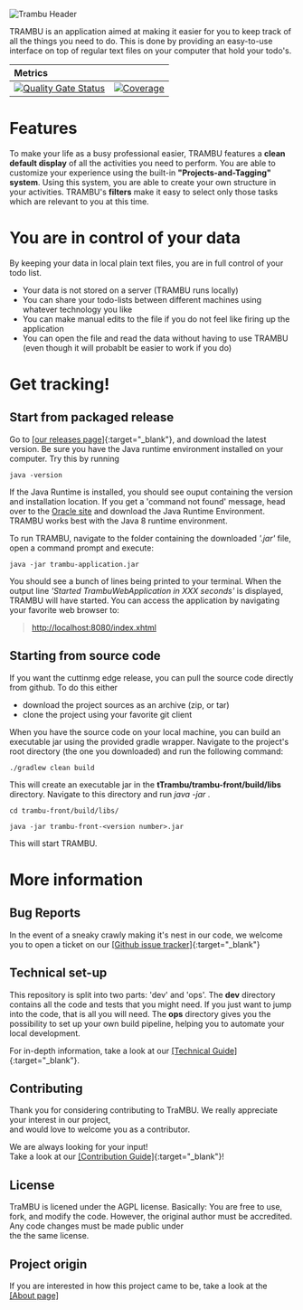 ![Trambu Header](./docs/images/trambu_header.png "Screenshot of Trambu")

TRAMBU is an application aimed at making it easier for you to keep track of all the things you need to do.
This is done by providing an easy-to-use interface on top of regular text files on your computer that
hold your todo's. 

|Metrics||
|:---------|---------|
|[![Quality Gate Status](https://sonarcloud.io/api/project_badges/measure?project=be.doji.productivity%3Anewtrambu&metric=alert_status)](https://sonarcloud.io/dashboard?id=be.doji.productivity%3Anewtrambu)| [![Coverage](https://sonarcloud.io/api/project_badges/measure?project=be.doji.productivity%3Anewtrambu&metric=coverage)](https://sonarcloud.io/dashboard?id=be.doji.productivity%3Anewtrambu)| 
 

# Features


To make your life as a busy professional easier, TRAMBU features a **clean default display** of all the activities you need to perform.
You are able to customize your experience using the built-in **"Projects-and-Tagging" system**. Using this system,
you are able to create your own structure in your activities. TRAMBU's **filters** make it easy to select only those tasks
which are relevant to you at this time.

# You are in control of your data
By keeping your data in local plain text files, you are in full control of your todo list. 

- Your data is not stored on a server (TRAMBU runs locally)
- You can share your todo-lists between different machines using whatever technology you like
- You can make manual edits to the file if you do not feel like firing up the application
- You can open the file and read the data without having to use TRAMBU (even though it will probablt be easier to work if you do)


# Get tracking!

## Start from packaged release

Go to [[our releases page]](https://github.com/justDoji/TraMBU/releases){:target="_blank"}, and download the latest version.
Be sure you have the Java runtime environment installed on your computer.
Try this by running

```
java -version
```

If the Java Runtime is installed, you should see ouput containing the version and installation location. 
If you get a 'command not found' message, head over to the [Oracle site](https://www.oracle.com/technetwork/java/javase/downloads/index.html) and download the Java Runtime Environment.
TRAMBU works best with the Java 8 runtime environment.

To run TRAMBU, navigate to the folder containing the downloaded *'.jar'* file, open a command prompt and execute:

```
java -jar trambu-application.jar
```
You should see a bunch of lines being printed to your terminal.
When the output line *'Started TrambuWebApplication in XXX seconds'* is displayed,
TRAMBU will have started. You can access the application by navigating your favorite web browser to:

> [http://localhost:8080/index.xhtml](http://localhost:8080/index.xhtml)

## Starting from source code

If you want the cuttinmg edge release, you can pull the source code directly from github.
To do this either

 - download the project sources as an archive (zip, or tar) 
 - clone the project using your favorite git client
 
When you have the source code on your local machine, you can build an executable jar using the
provided gradle wrapper.
Navigate to the project's root directory (the one you downloaded) and run the following command:

```
./gradlew clean build
```

This will create an executable jar in the **tTrambu/trambu-front/build/libs** directory.
Navigate to this directory and run *java -jar <executable name>*.

```
cd trambu-front/build/libs/

java -jar trambu-front-<version number>.jar
```

This will start TRAMBU.

# More information

## Bug Reports
In the event of a sneaky crawly making it's nest in our code, we welcome you to open a ticket on our [[Github issue tracker]](https://github.com/justDoji/TraMBU/issues){:target="_blank"}

## Technical set-up

This repository is split into two parts: 'dev' and 'ops'. The **dev** directory contains all the code and tests that you might need.
If you just want to jump into the code, that is all you will need.
The **ops** directory gives you the possibility to set up your own build pipeline, helping you to automate your
local development.

For in-depth information, take a look at our [[Technical Guide]](TECHNICAL.md){:target="_blank"}.

## Contributing
Thank you for considering contributing to TraMBU. We really appreciate your interest in our project,  
and would love to welcome you as a contributor.  

We are always looking for your input!  
Take a look at our [[Contribution Guide]](CONTRIBUTING.md){:target="_blank"}!

## License

TraMBU is licened under the AGPL license. Basically: You are free to use, fork, and modify the code.
However, the original author must be accredited. Any code changes must be made public under  
the the same license.

## Project origin

If you are interested in how this project came to be, take a look at the  [[About page]](./docs/ABOUT.md)